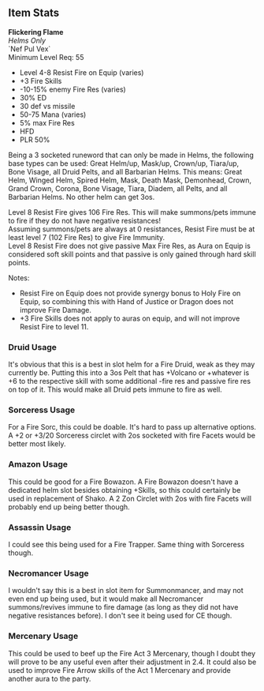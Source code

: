 ## Item Stats
**Flickering Flame**\
*Helms Only*\
\`Nef Pul Vex\`\
Minimum Level Req: 55
- Level 4-8 Resist Fire on Equip (varies)
- +3 Fire Skills
- -10-15% enemy Fire Res (varies)
- 30% ED
- 30 def vs missile
- 50-75 Mana (varies)
- 5% max Fire Res
- HFD
- PLR 50%

Being a 3 socketed runeword that can only be made in Helms, the following base types can be used: Great Helm/up, Mask/up, Crown/up, Tiara/up, Bone Visage, all Druid Pelts, and all Barbarian Helms. This means: Great Helm, Winged Helm, Spired Helm, Mask, Death Mask, Demonhead, Crown, Grand Crown, Corona, Bone Visage, Tiara, Diadem, all Pelts, and all Barbarian Helms. No other helm can get 3os.

Level 8 Resist Fire gives 106 Fire Res. This will make summons/pets immune to fire if they do not have negative resistances!\
Assuming summons/pets are always at 0 resistances, Resist Fire must be at least level 7 (102 Fire Res) to give Fire Immunity.\
Level 8 Resist Fire does not give passive Max Fire Res, as Aura on Equip is considered soft skill points and that passive is only gained through hard skill points.

Notes:
- Resist Fire on Equip does not provide synergy bonus to Holy Fire on Equip, so combining this with Hand of Justice or Dragon does not improve Fire Damage.
- +3 Fire Skills does not apply to auras on equip, and will not improve Resist Fire to level 11.

### Druid Usage

It's obvious that this is a best in slot helm for a Fire Druid, weak as they may currently be. Putting this into a 3os Pelt that has +Volcano or +whatever is +6 to the respective skill with some additional -fire res and passive fire res on top of it. This would make all Druid pets immune to fire as well.

### Sorceress Usage

For a Fire Sorc, this could be doable. It's hard to pass up alternative options. A +2 or +3/20 Sorceress circlet with 2os socketed with fire Facets would be better most likely.

### Amazon Usage

This could be good for a Fire Bowazon. A Fire Bowazon doesn't have a dedicated helm slot besides obtaining +Skills, so this could certainly be used in replacement of Shako. A 2 Zon Circlet with 2os with fire Facets will probably end up being better though.

### Assassin Usage

I could see this being used for a Fire Trapper. Same thing with Sorceress though.

### Necromancer Usage

I wouldn't say this is a best in slot item for Summonmancer, and may not even end up being used, but it would make all Necromancer summons/revives immune to fire damage (as long as they did not have negative resistances before). I don't see it being used for CE though.

### Mercenary Usage

This could be used to beef up the Fire Act 3 Mercenary, though I doubt they will prove to be any useful even after their adjustment in 2.4. It could also be used to improve Fire Arrow skills of the Act 1 Mercenary and provide another aura to the party.



